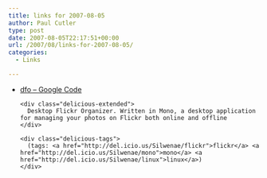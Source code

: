 ```yaml
---
title: links for 2007-08-05
author: Paul Cutler
type: post
date: 2007-08-05T22:17:51+00:00
url: /2007/08/links-for-2007-08-05/
categories:
  - Links

---
```

<ul class="delicious">
  <li>
    <div class="delicious-link">
      <a href="http://code.google.com/p/dfo/">dfo &#8211; Google Code</a>
    </div>
    
    <div class="delicious-extended">
      Desktop Flickr Organizer. Written in Mono, a desktop application for managing your photos on Flickr both online and offline
    </div>
    
    <div class="delicious-tags">
      (tags: <a href="http://del.icio.us/Silwenae/flickr">flickr</a> <a href="http://del.icio.us/Silwenae/mono">mono</a> <a href="http://del.icio.us/Silwenae/linux">linux</a>)
    </div>
  </li>
</ul>